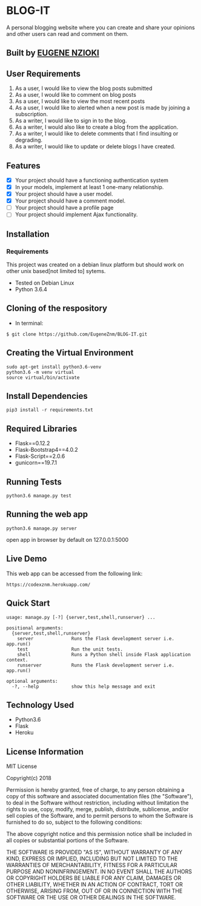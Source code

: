 # BLOG-IT
A personal blogging website where you can create and share your opinions and other users can read and comment on them.

## Built by [EUGENE NZIOKI](https://github.com/EugeneZnm)

## User Requirements

 1. As a user, I would like to view the blog posts submitted
 2. As a user, I would like to comment on blog posts
 3. As a user, I would like to view the most recent posts
 4. As a user, I would like to alerted when a new post is made by joining a subscription.
 5. As a writer, I would like to sign in to the blog.
 6. As a writer, I would also like to create a blog from the application.
 7. As a writer, I would like to delete comments that I find insulting or degrading.
 8. As a writer, I would like to update or delete blogs I have created.

## Features

  + [x] Your project should have a functioning authentication system
  + [x] In your models, implement at least 1 one-many relationship.
  + [x] Your project should have a user model.
  + [x] Your project should have a comment model.
  + [ ] Your project should have a profile page
  + [ ] Your project should implement Ajax functionality.

## Installation

### Requirements
This project was created on a debian linux platform but should work on other unix based[not limited to] sytems.

* Tested on Debian Linux
* Python 3.6.4

## Cloning of the respository
   * In terminal:
   
    $ git clone https://github.com/EugeneZnm/BLOG-IT.git
    
## Creating the Virtual Environment

    sudo apt-get install python3.6-venv
    python3.6 -m venv virtual
    source virtual/bin/activate

## Install Dependencies

    pip3 install -r requirements.txt
    
## Required Libraries     
   * Flask==0.12.2
   * Flask-Bootstrap4==4.0.2
   * Flask-Script==2.0.6
   * gunicorn==19.7.1
   
## Running Tests

    python3.6 manage.py test
    
## Running the web app 
    python3.6 manage.py server
   
   open app in browser by default on 127.0.0.1:5000

## Live Demo

This web app can be accessed from the following link:

    https://codexznm.herokuapp.com/ 
    
## Quick Start

    usage: manage.py [-?] {server,test,shell,runserver} ...

    positional arguments:
      {server,test,shell,runserver}
        server              Runs the Flask development server i.e. app.run()
        test                Run the unit tests.
        shell               Runs a Python shell inside Flask application context.
        runserver           Runs the Flask development server i.e. app.run()
    
    optional arguments:
      -?, --help            show this help message and exit
      
## Technology Used

   * Python3.6
   * Flask   
   * Heroku
   
## License Information

   MIT License

Copyright(c) 2018

Permission is hereby granted, free of charge, to any person obtaining a copy of this software and associated documentation files (the "Software"), to deal in the Software without restriction, including without limitation the rights to use, copy, modify, merge, publish, distribute, sublicense, and/or sell copies of the Software, and to permit persons to whom the Software is furnished to do so, subject to the following conditions:

The above copyright notice and this permission notice shall be included in all copies or substantial portions of the Software.

THE SOFTWARE IS PROVIDED "AS IS", WITHOUT WARRANTY OF ANY KIND, EXPRESS OR IMPLIED, INCLUDING BUT NOT LIMITED TO THE WARRANTIES OF MERCHANTABILITY, FITNESS FOR A PARTICULAR PURPOSE AND NONINFRINGEMENT. IN NO EVENT SHALL THE AUTHORS OR COPYRIGHT HOLDERS BE LIABLE FOR ANY CLAIM, DAMAGES OR OTHER LIABILITY, WHETHER IN AN ACTION OF CONTRACT, TORT OR OTHERWISE, ARISING FROM, OUT OF OR IN CONNECTION WITH THE SOFTWARE OR THE USE OR OTHER DEALINGS IN THE SOFTWARE.
